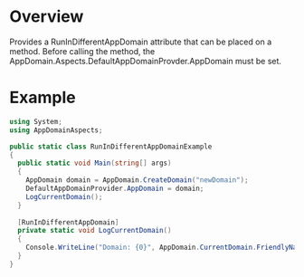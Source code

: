 # Overview
Provides a RunInDifferentAppDomain attribute that can be placed on a method. Before calling the method, the
AppDomain.Aspects.DefaultAppDomainProvder.AppDomain must be set.

# Example

```csharp
using System;
using AppDomainAspects;

public static class RunInDifferentAppDomainExample
{
  public static void Main(string[] args)
  {
    AppDomain domain = AppDomain.CreateDomain("newDomain");
    DefaultAppDomainProvider.AppDomain = domain;
    LogCurrentDomain();
  }
  
  [RunInDifferentAppDomain]
  private static void LogCurrentDomain()
  {
    Console.WriteLine("Domain: {0}", AppDomain.CurrentDomain.FriendlyName);
  }
}
```
